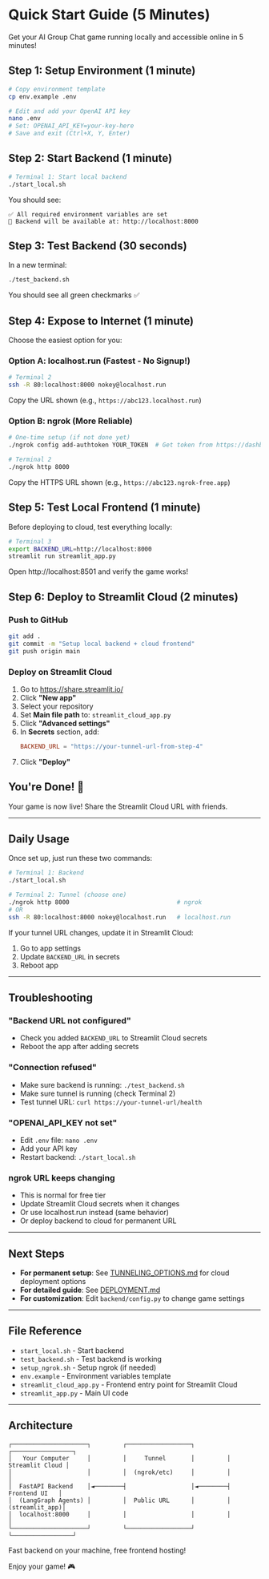 # Quick Start Guide (5 Minutes)

Get your AI Group Chat game running locally and accessible online in 5 minutes!

## Step 1: Setup Environment (1 minute)

```bash
# Copy environment template
cp env.example .env

# Edit and add your OpenAI API key
nano .env
# Set: OPENAI_API_KEY=your-key-here
# Save and exit (Ctrl+X, Y, Enter)
```

## Step 2: Start Backend (1 minute)

```bash
# Terminal 1: Start local backend
./start_local.sh
```

You should see:
```
✅ All required environment variables are set
📡 Backend will be available at: http://localhost:8000
```

## Step 3: Test Backend (30 seconds)

In a new terminal:

```bash
./test_backend.sh
```

You should see all green checkmarks ✅

## Step 4: Expose to Internet (1 minute)

Choose the easiest option for you:

### Option A: localhost.run (Fastest - No Signup!)

```bash
# Terminal 2
ssh -R 80:localhost:8000 nokey@localhost.run
```

Copy the URL shown (e.g., `https://abc123.localhost.run`)

### Option B: ngrok (More Reliable)

```bash
# One-time setup (if not done yet)
./ngrok config add-authtoken YOUR_TOKEN  # Get token from https://dashboard.ngrok.com

# Terminal 2
./ngrok http 8000
```

Copy the HTTPS URL shown (e.g., `https://abc123.ngrok-free.app`)

## Step 5: Test Local Frontend (1 minute)

Before deploying to cloud, test everything locally:

```bash
# Terminal 3
export BACKEND_URL=http://localhost:8000
streamlit run streamlit_app.py
```

Open http://localhost:8501 and verify the game works!

## Step 6: Deploy to Streamlit Cloud (2 minutes)

### Push to GitHub

```bash
git add .
git commit -m "Setup local backend + cloud frontend"
git push origin main
```

### Deploy on Streamlit Cloud

1. Go to https://share.streamlit.io/
2. Click **"New app"**
3. Select your repository
4. Set **Main file path** to: `streamlit_cloud_app.py`
5. Click **"Advanced settings"**
6. In **Secrets** section, add:
   ```toml
   BACKEND_URL = "https://your-tunnel-url-from-step-4"
   ```
7. Click **"Deploy"**

## You're Done! 🎉

Your game is now live! Share the Streamlit Cloud URL with friends.

---

## Daily Usage

Once set up, just run these two commands:

```bash
# Terminal 1: Backend
./start_local.sh

# Terminal 2: Tunnel (choose one)
./ngrok http 8000                              # ngrok
# OR
ssh -R 80:localhost:8000 nokey@localhost.run   # localhost.run
```

If your tunnel URL changes, update it in Streamlit Cloud:
1. Go to app settings
2. Update `BACKEND_URL` in secrets
3. Reboot app

---

## Troubleshooting

### "Backend URL not configured"
- Check you added `BACKEND_URL` to Streamlit Cloud secrets
- Reboot the app after adding secrets

### "Connection refused"
- Make sure backend is running: `./test_backend.sh`
- Make sure tunnel is running (check Terminal 2)
- Test tunnel URL: `curl https://your-tunnel-url/health`

### "OPENAI_API_KEY not set"
- Edit `.env` file: `nano .env`
- Add your API key
- Restart backend: `./start_local.sh`

### ngrok URL keeps changing
- This is normal for free tier
- Update Streamlit Cloud secrets when it changes
- Or use localhost.run instead (same behavior)
- Or deploy backend to cloud for permanent URL

---

## Next Steps

- **For permanent setup**: See [TUNNELING_OPTIONS.md](TUNNELING_OPTIONS.md) for cloud deployment options
- **For detailed guide**: See [DEPLOYMENT.md](DEPLOYMENT.md)
- **For customization**: Edit `backend/config.py` to change game settings

---

## File Reference

- `start_local.sh` - Start backend
- `test_backend.sh` - Test backend is working
- `setup_ngrok.sh` - Setup ngrok (if needed)
- `env.example` - Environment variables template
- `streamlit_cloud_app.py` - Frontend entry point for Streamlit Cloud
- `streamlit_app.py` - Main UI code

---

## Architecture

```
┌─────────────────────┐         ┌──────────────────┐         ┌─────────────────┐
│   Your Computer     │         │     Tunnel       │         │ Streamlit Cloud │
│                     │         │  (ngrok/etc)     │         │                 │
│  FastAPI Backend    │◄────────┤                  │◄────────┤   Frontend UI   │
│  (LangGraph Agents) │         │  Public URL      │         │  (streamlit_app)│
│  localhost:8000     │         │                  │         │                 │
└─────────────────────┘         └──────────────────┘         └─────────────────┘
```

Fast backend on your machine, free frontend hosting!

Enjoy your game! 🎮


